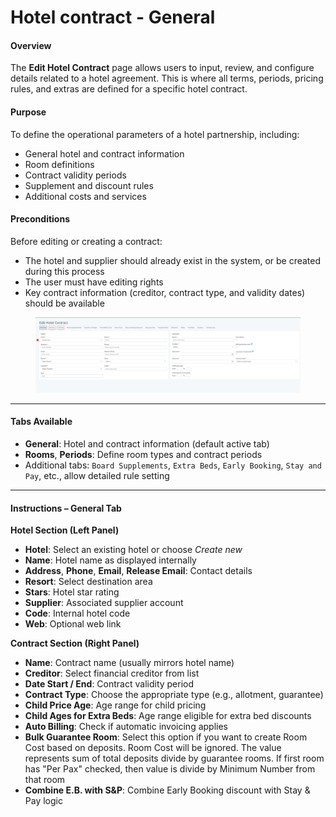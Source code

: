 # Hotel contract - General

#### Overview

The **Edit Hotel Contract** page allows users to input, review, and configure details related to a hotel agreement. This is where all terms, periods, pricing rules, and extras are defined for a specific hotel contract.

#### Purpose

To define the operational parameters of a hotel partnership, including:

* General hotel and contract information
* Room definitions
* Contract validity periods
* Supplement and discount rules
* Additional costs and services

#### Preconditions

Before editing or creating a contract:

* The hotel and supplier should already exist in the system, or be created during this process
* The user must have editing rights
* Key contract information (creditor, contract type, and validity dates) should be available

<figure><img src="../.gitbook/assets/image (286).png" alt=""><figcaption></figcaption></figure>

***

#### Tabs Available

* **General**: Hotel and contract information (default active tab)
* **Rooms**, **Periods**: Define room types and contract periods
* Additional tabs: `Board Supplements`, `Extra Beds`, `Early Booking`, `Stay and Pay`, etc., allow detailed rule setting

***

#### Instructions – General Tab

**Hotel Section (Left Panel)**

* **Hotel**: Select an existing hotel or choose _Create new_
* **Name**: Hotel name as displayed internally
* **Address**, **Phone**, **Email**, **Release Email**: Contact details
* **Resort**: Select destination area
* **Stars**: Hotel star rating
* **Supplier**: Associated supplier account
* **Code**: Internal hotel code
* **Web**: Optional web link

**Contract Section (Right Panel)**

* **Name**: Contract name (usually mirrors hotel name)
* **Creditor**: Select financial creditor from list
* **Date Start / End**: Contract validity period
* **Contract Type**: Choose the appropriate type (e.g., allotment, guarantee)
* **Child Price Age**: Age range for child pricing
* **Child Ages for Extra Beds**: Age range eligible for extra bed discounts
* **Auto Billing**: Check if automatic invoicing applies
* **Bulk Guarantee Room**: Select this option if you want to create Room Cost based on deposits. Room Cost will be ignored. The value represents sum of total deposits divide by guarantee rooms. If first room has "Per Pax" checked, then value is divide by Minimum Number from that room
* **Combine E.B. with S\&P**: Combine Early Booking discount with Stay & Pay logic
